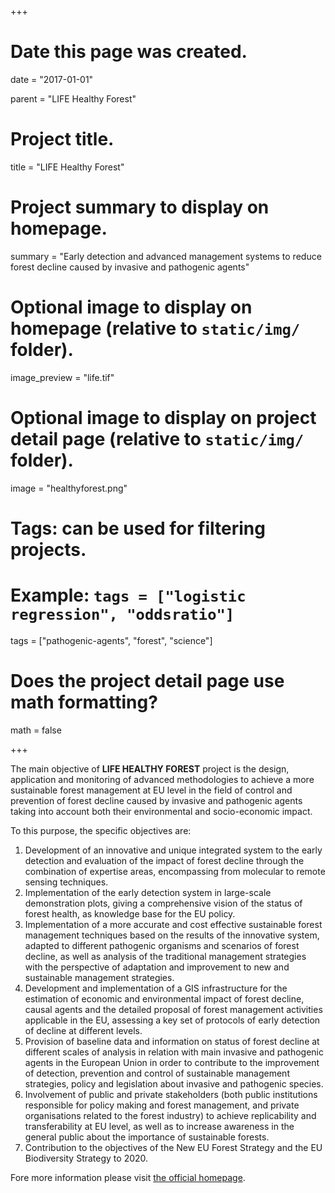 +++
# Date this page was created.
date = "2017-01-01"

parent = "LIFE Healthy Forest"

# Project title.
title = "LIFE Healthy Forest"

# Project summary to display on homepage.
summary = "Early detection and advanced management systems to reduce forest decline caused by invasive and pathogenic agents"

# Optional image to display on homepage (relative to `static/img/` folder).
image_preview = "life.tif"

# Optional image to display on project detail page (relative to `static/img/` folder).
image = "healthyforest.png"

# Tags: can be used for filtering projects.
# Example: `tags = ["logistic regression", "oddsratio"]`
tags = ["pathogenic-agents", "forest", "science"]


# Does the project detail page use math formatting?
math = false

+++

The main objective of **LIFE HEALTHY FOREST** project is the design, application and monitoring of advanced methodologies to achieve a more sustainable forest management at EU level in the field of control and prevention of forest decline caused by invasive and pathogenic agents taking into account both their environmental and socio-economic impact.

To this purpose, the specific objectives are:

1. Development of an innovative and unique integrated system to the early detection and evaluation of the impact of forest decline through the combination of expertise areas, encompassing from molecular to remote sensing techniques.
2. Implementation of the early detection system in large-scale demonstration plots, giving a comprehensive vision of the status of forest health, as knowledge base for the EU policy.
3. Implementation of a more accurate and cost effective sustainable forest management techniques based on the results of the innovative system, adapted to different pathogenic organisms and scenarios of forest decline, as well as analysis of the traditional management strategies with the perspective of adaptation and improvement to new and sustainable management strategies.
4. Development and implementation of a GIS infrastructure for the estimation of economic and environmental impact of forest decline, causal agents and the detailed proposal of forest management activities applicable in the EU, assessing a key set of protocols of early detection of decline at different levels.
5. Provision of baseline data and information on status of forest decline at different scales of analysis in relation with main invasive and pathogenic agents in the European Union in order to contribute to the improvement of detection, prevention and control of sustainable management strategies, policy and legislation about invasive and pathogenic species.
6. Involvement of public and private stakeholders (both public institutions responsible for policy making and forest management, and private organisations related to the forest industry) to achieve replicability and transferability at EU level, as well as to increase awareness in the general public about the importance of sustainable forests.
7. Contribution to the objectives of the New EU Forest Strategy and the EU Biodiversity Strategy to 2020.

Fore more information please visit [the official homepage](http://www.lifehealthyforest.com). 
